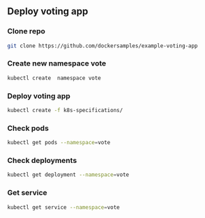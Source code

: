 ## Deploy voting app

### Clone repo
```bash
git clone https://github.com/dockersamples/example-voting-app
```

### Create new namespace vote
```bash
kubectl create  namespace vote
```

### Deploy voting app
```bash
kubectl create -f k8s-specifications/
```

### Check pods
```bash
kubectl get pods --namespace=vote
```
### Check deployments
```bash
kubectl get deployment --namespace=vote
```

### Get service
```bash
kubectl get service --namespace=vote
```
